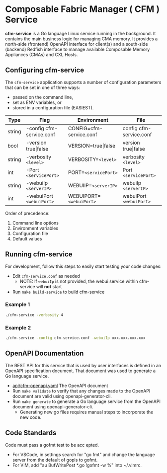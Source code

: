 # Composable Fabric Manager ( CFM ) Service

**cfm-service** is a Go language Linux service running in the background. It contains the main business logic for managing CMA memory. It provides a north-side (frontend) OpenAPI interface for client(s) and a south-side (backend) Redfish interface to manage available Composable Memory Appliances (CMAs) and CXL Hosts.

## Configuring cfm-service

The `cfm-service` application supports a number of configuration parameters that can be set in one of three ways:

- passed on the command line,
- set as ENV variables, or
- stored in a configuration file (EASIEST).

| Type   | Flag                     | Environment             | File                    |
| ------ | ------------------------ | ----------------------- | ----------------------- |
| string | -config cfm-service.conf | CONFIG=cfm-service.conf | config cfm-service.conf |
| bool   | -version true\|false     | VERSION=true\|false     | version true\|false     |
| string | -verbosity `<level>`     | VERBOSITY=`<level>`     | verbosity `<level>`     |
| int    | -Port `<servicePort>`    | PORT=`<servicePort>`    | Port `<servicePort>`    |
| string | -webuiIp `<serverIP>`    | WEBUIIP=`<serverIP>`    | webuiIp `<serverIP>`    |
| int    | -webuiPort `<webuiPort>` | WEBUIPORT=`<webuiPort>` | webuiPort `<webuiPort>` |

Order of precedence:

1. Command line options
2. Environment variables
3. Configuration file
4. Default values

## Running cfm-service

For development, follow this steps to easily start testing your code changes:

- Edit `cfm-service.conf` as needed
  - NOTE: If `webuiIp` is not provided, the webui service within cfm-service will **not** start
- Run `make build-service` to build cfm-service

### Example 1

```bash
./cfm-service -verbosity 4
```

### Example 2

```bash
./cfm-service -config cfm-service.conf -webuiIp xxx.xxx.xxx.xxx
```

## OpenAPI Documentation

The REST API for this service that is used by user interfaces is defined in an OpenAPI specification document. That document was used to generate a Go language service.

- [api/cfm-openapi.yaml](api/cfm-openapi.yaml) The OpenAPI document
- Run `make validate` to verify that any changes made to the OpenAPI document are valid using openapi-generator-cli.
- Run `make generate` to generate a Go language service from the OpenAPI document using openapi-generator-cli.
  - Generating new go files requires manual steps to incorporate the new code.

## Code Standards

Code must pass a gofmt test to be acc epted.

- For VSCode, in settings search for "go fmt" and change the language server from the default of gopls to gofmt.
- For VIM, add "au BufWritePost \*.go !gofmt -w %" into ~/.vimrc.
